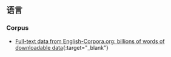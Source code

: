 ## 语言

### Corpus

* [Full-text data from English-Corpora.org: billions of words of downloadable data](https://www.corpusdata.org/){:target="_blank"}
